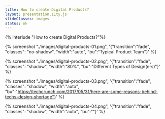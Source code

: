 ```yaml
---
title: How to create Digital Products?
layout: presentation.11ty.js
slideClasses: images
status: ok
---
```


{% interlude "How to create Digital Products?"%}

{% screenshot "./images/digital-products-01.png", '{"transition":"fade", "classes": "no-shadow", "width":"auto", "bu":"Typical Product Team"}' %}

{% screenshot "./images/digital-products-02.png", '{"transition":"fade", "classes": "shadow", "width":"80%", "bu":"Different Types of Design(ers)"}' %}

{% screenshot "./images/digital-products-03.png", '{"transition":"fade", "classes": "shadow", "width":"auto", "bu":"https://techcrunch.com/2017/05/31/here-are-some-reasons-behind-techs-design-shortage"}' %}

{% screenshot "./images/digital-products-04.png", '{"transition":"fade", "classes": "shadow", "width":"auto", "bu":""}' %}

